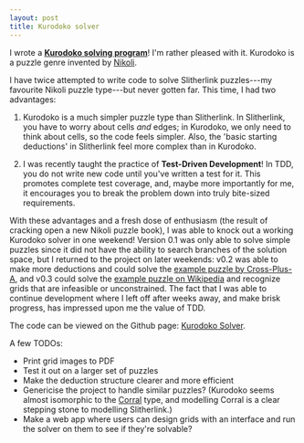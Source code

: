 ```yaml
---
layout: post
title: Kurodoko solver
---
```


I wrote a [**Kurodoko solving program**](https://github.com/jblsmith/kurodoko)! I'm rather pleased with it. Kurodoko is a puzzle genre invented by [Nikoli](https://www.nikoli.co.jp/en/puzzles/).

I have twice attempted to write code to solve Slitherlink puzzles---my favourite Nikoli puzzle type---but never gotten far. This time, I had two advantages:

1. Kurodoko is a much simpler puzzle type than Slitherlink. In Slitherlink, you have to worry about cells *and* edges; in Kurodoko, we only need to think about cells, so the code feels simpler. Also, the 'basic starting deductions' in Slitherlink feel more complex than in Kurodoko.

2. I was recently taught the practice of **Test-Driven Development**! In TDD, you do not write new code until you've written a test for it. This promotes complete test coverage, and, maybe more importantly for me, it encourages you to break the problem down into truly bite-sized requirements.

With these advantages and a fresh dose of enthusiasm (the result of cracking open a new Nikoli puzzle book), I was able to knock out a working Kurodoko solver in one weekend! Version 0.1 was only able to solve simple puzzles since it did not have the ability to search branches of the solution space, but I returned to the project on later weekends: v0.2 was able to make more deductions and could solve the [example puzzle by Cross-Plus-A](http://www.cross-plus-a.com/puzzles.htm#Kuromasu), and v0.3 could solve the [example puzzle on Wikipedia](https://en.wikipedia.org/wiki/Kuromasu) and recognize grids that are infeasible or unconstrained. The fact that I was able to continue development where I left off after weeks away, and make brisk progress, has impressed upon me the value of TDD.

The code can be viewed on the Github page: [Kurodoko Solver](https://github.com/jblsmith/kurodoko).

A few TODOs:

- Print grid images to PDF
- Test it out on a larger set of puzzles
- Make the deduction structure clearer and more efficient
- Genericise the project to handle similar puzzles? (Kurodoko seems almost isomorphic to the [Corral](http://www.cross-plus-a.com/puzzles.htm#Corral) type, and modelling Corral is a clear stepping stone to modelling Slitherlink.)
- Make a web app where users can design grids with an interface and run the solver on them to see if they're solvable?
